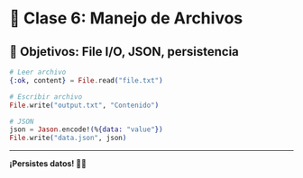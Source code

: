 # 📁 Clase 6: Manejo de Archivos

## 🎯 Objetivos: File I/O, JSON, persistencia

```elixir
# Leer archivo
{:ok, content} = File.read("file.txt")

# Escribir archivo
File.write("output.txt", "Contenido")

# JSON
json = Jason.encode!(%{data: "value"})
File.write("data.json", json)
```

---

**¡Persistes datos! 📁✨**

